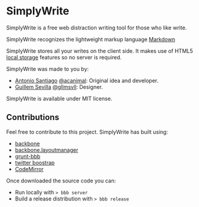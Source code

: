 SimplyWrite
===========

SimplyWrite is a free web distraction writing tool for those who like write.

SimplyWrite recognizes the lightweight markup language [Markdown](http://en.wikipedia.org/wiki/Markdown)

SimplyWrite stores all your writes on the client side. It makes use of HTML5 
[local storage](http://www.html5rocks.com/en/features/storage) features so no server is 
required.

SimplyWrite was made to you by:

* [Antonio Santiago](http://acuriousanimal.com/blog/) [@acanimal](https://twitter.com/acanimal): Original idea and developer.
* [Guillem Sevilla](http://guillemsevilla.cat/) [@gllmsvll](https://twitter.com/gllmsvll): Designer.

SimplyWrite is available under MIT license.

Contributions
-------------

Feel free to contribute to this project. SimplyWrite has built using:

* [backbone](http://backbonejs.org/)
* [backbone.layoutmanager](https://github.com/tbranyen/backbone.layoutmanager)
* [grunt-bbb](https://github.com/backbone-boilerplate/grunt-bbb)
* [twitter boostrap](http://twitter.github.com/bootstrap/)
* [CodeMirror](http://codemirror.net/)

Once downloaded the source code you can:

* Run locally with `> bbb server`
* Build a release distribution with `> bbb release`

